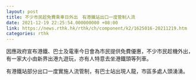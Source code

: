 ```yaml
---
layout: post
title: 不少市民趁免費乘車日外出　有港鐵站出口一度管制人流
date: 2021-12-19 22:25:54.000000000 +08:00
link: https://news.rthk.hk/rthk/ch/component/k2/1625016-20211219.htm
categories: rthk
---
```


因應政府宣布港鐵、巴士及電車今日會為市民提供免費優惠，不少市民趁機外出，有一家大小由新界出港九遊玩，亦有人特意去坐港鐵頭等列車。

有港鐵站部分出口一度實施人流管制，有巴士站出現人龍，市區多處人頭湧湧。
